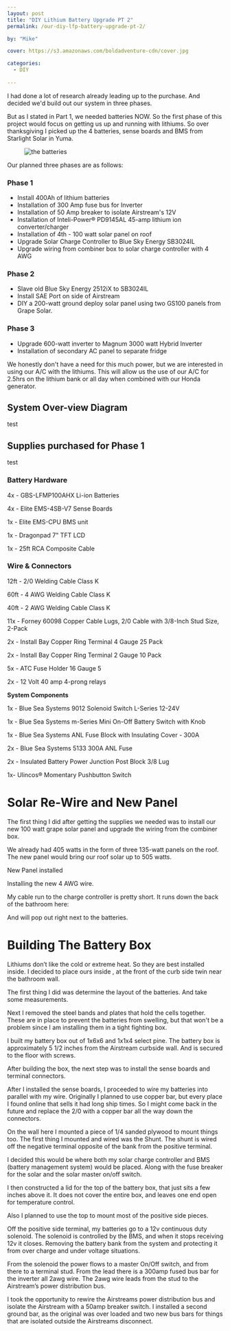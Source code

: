 ```yaml
---
layout: post
title: "DIY Lithium Battery Upgrade PT 2"
permalink: /our-diy-lfp-battery-upgrade-pt-2/

by: "Mike"

cover: https://s3.amazonaws.com/boldadventure-cdn/cover.jpg

categories:
  - DIY
  
---
```





I had done a lot of research already leading up to the purchase. And decided we'd build out our system in three phases. 

But as I stated in Part 1, we needed batteries NOW. So the first phase of this project would focus on getting us up and running with lithiums. So over thanksgiving I picked up the 4 batteries, sense boards and BMS from Starlight Solar in Yuma.

<figure><img src="http://noeltock-static.s3.amazonaws.com/wp-content/uploads/2015/12/medium.jpg" alt="the batteries" class="fullsize"></figure>

Our planned three phases are as follows:

### Phase 1
* Install 400Ah of lithium batteries
* Installation of 300 Amp fuse bus for Inverter
* Installation of 50 Amp breaker to isolate Airstream's 12V 
* Installation of Inteli-Power® PD9145AL 45-amp lithium ion converter/charger
* Installation of 4th - 100 watt solar panel on roof
* Upgrade Solar Charge Controller to Blue Sky Energy SB3024IL
* Upgrade wiring from combiner box to solar charge controller with 4 AWG



### Phase 2
* Slave old Blue Sky Energy 2512iX to SB3024IL
* Install SAE Port on side of Airstream
* DIY a 200-watt ground deploy solar panel using two GS100 panels from Grape Solar.

### Phase 3 
* Upgrade 600-watt inverter to Magnum 3000 watt Hybrid Inverter
* Installation of secondary AC panel to separate fridge

We honestly don't have a need for this much power, but we are interested in using our A/C with the lithiums. This will allow us the use of our A/C for 2.5hrs on the lithium bank or all day when combined with our Honda generator. 


## System Over-view Diagram
test

## Supplies purchased for Phase 1
test

### Battery Hardware

4x - GBS-LFMP100AHX Li-ion Batteries

4x - Elite EMS-4SB-V7 Sense Boards

1x - Elite EMS-CPU BMS unit

1x - Dragonpad 7" TFT LCD

1x - 25ft RCA Composite Cable

### Wire & Connectors

12ft - 2/0 Welding Cable Class K

60ft - 4 AWG Welding Cable Class K 

40ft - 2 AWG Welding Cable Class K

11x - Forney 60098 Copper Cable Lugs, 2/0 Cable with 3/8-Inch Stud Size, 2-Pack

2x - Install Bay Copper Ring Terminal 4 Gauge 25 Pack

2x - Install Bay Copper Ring Terminal 2 Gauge 10 Pack

5x - ATC Fuse Holder 16 Gauge 5

2x - 12 Volt 40 amp 4-prong relays


**System Components**

1x - Blue Sea Systems 9012 Solenoid Switch L-Series 12-24V

1x - Blue Sea Systems m-Series Mini On-Off Battery Switch with Knob

1x - Blue Sea Systems ANL Fuse Block with Insulating Cover - 300A

2x - Blue Sea Systems 5133 300A ANL Fuse

2x - Insulated Battery Power Junction Post  Block 3/8 Lug

1x- Ulincos® Momentary Pushbutton Switch 

# Solar Re-Wire and New Panel

The first thing I did after getting the supplies we needed was to install our new 100 watt grape solar panel and upgrade the wiring from the combiner box.

We already had 405 watts in the form of three 135-watt panels on the roof. The new panel would bring our roof solar up to 505 watts.

New Panel installed

Installing the new 4 AWG wire.

My cable run to the charge controller is pretty short. It runs down the back of the bathroom here:


And will pop out right next to the batteries.


# Building The Battery Box

Lithiums don’t like the cold or extreme heat. So they are best installed inside. I decided to place ours inside , at the front of the curb side twin near the bathroom wall.

The first thing I did was determine the layout of the batteries. And take some measurements. 

Next I removed the steel bands and plates that hold the cells together. These are in place to prevent the batteries from swelling, but that won't be a problem since I am installing them in a tight fighting box.

I built my battery box out of 1x6x6 and 1x1x4 select pine. The battery box is approximately 5 1/2 inches from the Airstream curbside wall. And is secured to the floor with screws.

After building the box, the next step was to install the sense boards and terminal connectors.

After I installed the sense boards, I proceeded to wire my batteries into parallel with my wire. Originally I planned to use copper bar, but every place I found online that sells it had long ship times. So I might come back in the future and replace the 2/0 with a copper bar all the way down the connectors.

On the wall here I mounted a piece of 1/4 sanded plywood to mount things too. The first thing I mounted and wired was the Shunt. The shunt is wired off the negative terminal opposite of the bank from the positive terminal.

I decided this would be where both my solar charge controller and BMS (battery management system) would be placed. Along with the fuse breaker for the solar and the solar master on/off switch.

I then constructed a lid for the top of the battery box, that just sits a few inches above it. It does not cover the entire box, and leaves one end open for temperature control.

Also I planned to use the top to mount most of the positive side pieces.

Off the positive side terminal, my batteries go to a 12v continuous duty solenoid. The solenoid is controlled by the BMS, and when it stops receiving 12v it closes. Removing the battery bank from the system and protecting it from over charge and under voltage situations.

From the solenoid the power flows to a master On/Off switch, and from there to a terminal stud. From the lead there is a 300amp fused bus bar for the inverter all 2awg wire. The 2awg wire leads from the stud to the Airstream’s power distribution bus.

I took the opportunity to rewire the Airstreams power distribution bus and isolate the Airstream with a 50amp breaker switch. I installed a second ground bar, as the original was over loaded and two new bus bars for things that are isolated outside the Airstreams disconnect.


